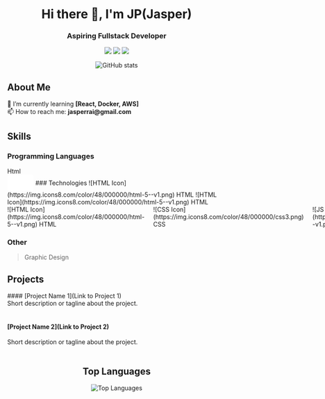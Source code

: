 

<h1 align="center">Hi there 👋, I'm JP(Jasper)</h1>
<h3 align="center">Aspiring Fullstack Developer</h3>


<p align="center">
  <a href="Your LinkedIn profile link"><img src="https://img.shields.io/badge/-LinkedIn-blue?style=flat&logo=Linkedin&logoColor=white"></a>
  <a href="Your portfolio or blog link"><img src="https://img.shields.io/badge/-Portfolio-blueviolet"></a>
  <a href="Your Twitter profile link"><img src="https://img.shields.io/badge/-Twitter-1da1f2?style=flat&logo=twitter&logoColor=white"></a>
</p>

<p align="center">
  <img src="https://github-readme-stats.vercel.app/api?username=NePz&show_icons=true&theme=radical" alt="GitHub stats">
</p>

<div align="center">
  <div style="max-width: 800px; text-align: left; margin: 0 auto;">

## About Me
<p>
  🌱 I’m currently learning <b>[React, Docker, AWS]</b><br>
  <!--💬 Ask me about [Your Expertise or Interests]<br> -->
  📫 How to reach me: <b>jasperrai@gmail.com</b>
</p>

## Skills
<p>
  <!--- **Programming Languages:** [Languages]<br>
  - **Technologies:** [Frameworks, Libraries, Tools]<br>
  - **Other Skills:** [Additional skills or expertise] -->

  ### Programming Languages
<div class="button">
  <span class="button-text">Html</span>
</div>

<div style="background-color: #ffffff; padding: 10px; border-radius: 5px; display: inline-block;">
  <span style="color: white; font-weight: bold;">HTML</span>
</div>
  ### Technologies
  ![HTML Icon](https://img.icons8.com/color/48/000000/html-5--v1.png) HTML
![HTML Icon](https://img.icons8.com/color/48/000000/html-5--v1.png) HTML

<div style="display: flex; align-items: center;">
    <div style="margin-right: 20px;">
        ![HTML Icon](https://img.icons8.com/color/48/000000/html-5--v1.png) HTML
    </div>
    <div style="margin-right: 20px;">
        ![CSS Icon](https://img.icons8.com/color/48/000000/css3.png) CSS
    </div>
    <div style="margin-right: 20px;">
        ![JS Icon](https://img.icons8.com/color/48/000000/javascript--v1.png) JavaScript
    </div>
    <div>
        ![React Icon](https://img.icons8.com/color/48/000000/react-native.png) React
    </div>
</div>


  ### Other
  > Graphic Design
</p>

## Projects
<p>
  #### [Project Name 1](Link to Project 1)<br>
  Short description or tagline about the project.<br><br>

  #### [Project Name 2](Link to Project 2)<br>
  Short description or tagline about the project.<br><br>
</p>

<!-- Add more sections as needed -->

  </div>
</div>

<h2 align="center">Top Languages</h2>
<p align="center">
  <img src="https://github-readme-stats.vercel.app/api/top-langs/?username=NePz&layout=compact" alt="Top Languages">
</p>


<!-- Feel free to add more sections, achievements, or customizations! -->
